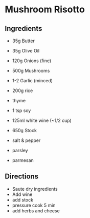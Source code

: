 # Mushroom Risotto

## Ingredients
* 35g Butter
* 35g Olive Oil
* 120g Onions (fine)
* 500g Mushrooms
* 1-2  Garlic (minced)
* 200g rice
* thyme
* 1 tsp soy
* 125ml white wine (~1/2 cup)
* 650g Stock

* salt & pepper
* parsley
* parmesan
 

## Directions

* Saute dry ingredients
* Add wine
* add stock
* pressure cook 5 min
* add herbs and cheese

